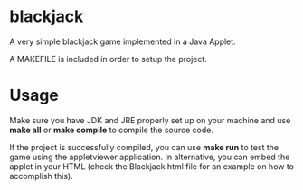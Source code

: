 blackjack
=========

A very simple blackjack game implemented in a Java Applet.

A MAKEFILE is included in order to setup the project.

Usage
=========

Make sure you have JDK and JRE properly set up on your machine and use **make all** or **make compile** to compile the source code.
                                                                       

If the project is successfully compiled, you can use **make run** to test the game using the appletviewer application.
In alternative, you can embed the applet in your HTML (check the Blackjack.html file for an example on how to accomplish this).


